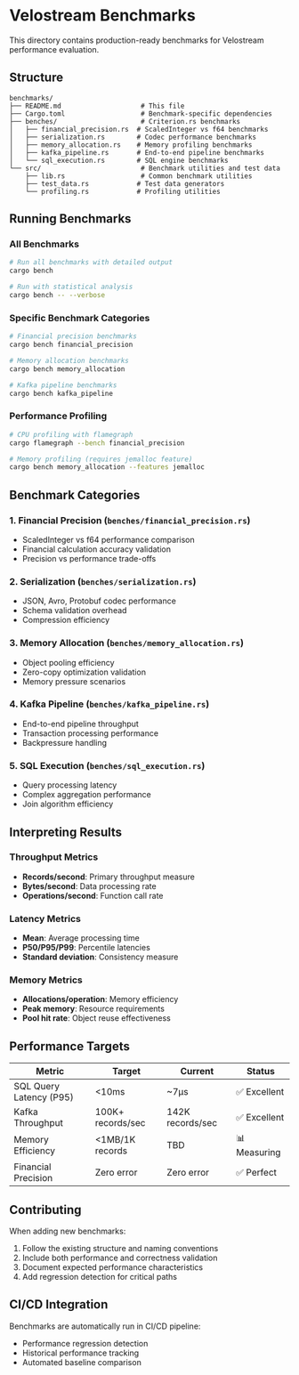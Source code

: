 # Velostream Benchmarks

This directory contains production-ready benchmarks for Velostream performance evaluation.

## Structure

```
benchmarks/
├── README.md                    # This file
├── Cargo.toml                   # Benchmark-specific dependencies
├── benches/                     # Criterion.rs benchmarks
│   ├── financial_precision.rs  # ScaledInteger vs f64 benchmarks
│   ├── serialization.rs        # Codec performance benchmarks
│   ├── memory_allocation.rs    # Memory profiling benchmarks
│   ├── kafka_pipeline.rs       # End-to-end pipeline benchmarks
│   └── sql_execution.rs        # SQL engine benchmarks
└── src/                         # Benchmark utilities and test data
    ├── lib.rs                   # Common benchmark utilities
    ├── test_data.rs            # Test data generators
    └── profiling.rs            # Profiling utilities
```

## Running Benchmarks

### All Benchmarks
```bash
# Run all benchmarks with detailed output
cargo bench

# Run with statistical analysis
cargo bench -- --verbose
```

### Specific Benchmark Categories
```bash
# Financial precision benchmarks
cargo bench financial_precision

# Memory allocation benchmarks
cargo bench memory_allocation

# Kafka pipeline benchmarks
cargo bench kafka_pipeline
```

### Performance Profiling
```bash
# CPU profiling with flamegraph
cargo flamegraph --bench financial_precision

# Memory profiling (requires jemalloc feature)
cargo bench memory_allocation --features jemalloc
```

## Benchmark Categories

### 1. Financial Precision (`benches/financial_precision.rs`)
- ScaledInteger vs f64 performance comparison
- Financial calculation accuracy validation
- Precision vs performance trade-offs

### 2. Serialization (`benches/serialization.rs`)
- JSON, Avro, Protobuf codec performance
- Schema validation overhead
- Compression efficiency

### 3. Memory Allocation (`benches/memory_allocation.rs`)
- Object pooling efficiency
- Zero-copy optimization validation
- Memory pressure scenarios

### 4. Kafka Pipeline (`benches/kafka_pipeline.rs`)
- End-to-end pipeline throughput
- Transaction processing performance
- Backpressure handling

### 5. SQL Execution (`benches/sql_execution.rs`)
- Query processing latency
- Complex aggregation performance
- Join algorithm efficiency

## Interpreting Results

### Throughput Metrics
- **Records/second**: Primary throughput measure
- **Bytes/second**: Data processing rate
- **Operations/second**: Function call rate

### Latency Metrics
- **Mean**: Average processing time
- **P50/P95/P99**: Percentile latencies
- **Standard deviation**: Consistency measure

### Memory Metrics
- **Allocations/operation**: Memory efficiency
- **Peak memory**: Resource requirements
- **Pool hit rate**: Object reuse effectiveness

## Performance Targets

| Metric | Target | Current | Status |
|--------|--------|---------|--------|
| SQL Query Latency (P95) | <10ms | ~7µs | ✅ Excellent |
| Kafka Throughput | 100K+ records/sec | 142K records/sec | ✅ Excellent |
| Memory Efficiency | <1MB/1K records | TBD | 📊 Measuring |
| Financial Precision | Zero error | Zero error | ✅ Perfect |

## Contributing

When adding new benchmarks:

1. Follow the existing structure and naming conventions
2. Include both performance and correctness validation
3. Document expected performance characteristics
4. Add regression detection for critical paths

## CI/CD Integration

Benchmarks are automatically run in CI/CD pipeline:
- Performance regression detection
- Historical performance tracking
- Automated baseline comparison
